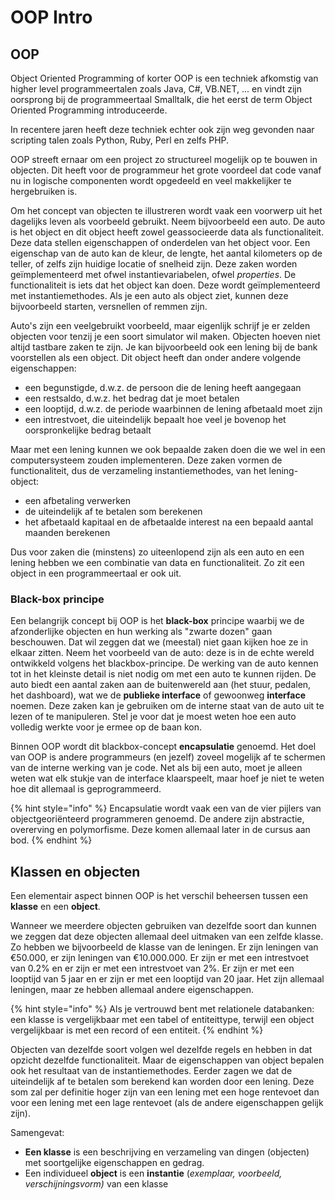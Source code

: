 # OOP Intro

## OOP

Object Oriented Programming of korter OOP is een techniek afkomstig van higher level programmeertalen zoals Java, C\#, VB.NET, ... en vindt zijn oorsprong bij de programmeertaal Smalltalk, die het eerst de term Object Oriented Programming introduceerde.

In recentere jaren heeft deze techniek echter ook zijn weg gevonden naar scripting talen zoals Python, Ruby, Perl en zelfs PHP.

OOP streeft ernaar om een project zo structureel mogelijk op te bouwen in objecten. Dit heeft voor de programmeur het grote voordeel dat code vanaf nu in logische componenten wordt opgedeeld en veel makkelijker te hergebruiken is.

Om het concept van objecten te illustreren wordt vaak een voorwerp uit het dagelijks leven als voorbeeld gebruikt. Neem bijvoorbeeld een auto. De auto is het object en dit object heeft zowel geassocieerde data als functionaliteit. Deze data stellen eigenschappen of onderdelen van het object voor. Een eigenschap van de auto kan de kleur, de lengte, het aantal kilometers op de teller, of zelfs zijn huidige locatie of snelheid zijn. Deze zaken worden geïmplementeerd met ofwel instantievariabelen, ofwel _properties_. De functionaliteit is iets dat het object kan doen. Deze wordt geïmplementeerd met instantiemethodes. Als je een auto als object ziet, kunnen deze bijvoorbeeld starten, versnellen of remmen zijn.

Auto's zijn een veelgebruikt voorbeeld, maar eigenlijk schrijf je er zelden objecten voor tenzij je een soort simulator wil maken. Objecten hoeven niet altijd tastbare zaken te zijn. Je kan bijvoorbeeld ook een lening bij de bank voorstellen als een object. Dit object heeft dan onder andere volgende eigenschappen:

* een begunstigde, d.w.z. de persoon die de lening heeft aangegaan
* een restsaldo, d.w.z. het bedrag dat je moet betalen
* een looptijd, d.w.z. de periode waarbinnen de lening afbetaald moet zijn
* een intrestvoet, die uiteindelijk bepaalt hoe veel je bovenop het oorspronkelijke bedrag betaalt

Maar met een lening kunnen we ook bepaalde zaken doen die we wel in een computersysteem zouden implementeren. Deze zaken vormen de functionaliteit, dus de verzameling instantiemethodes, van het lening-object:

* een afbetaling verwerken
* de uiteindelijk af te betalen som berekenen
* het afbetaald kapitaal en de afbetaalde interest na een bepaald aantal maanden berekenen

Dus voor zaken die \(minstens\) zo uiteenlopend zijn als een auto en een lening hebben we een combinatie van data en functionaliteit. Zo zit een object in een programmeertaal er ook uit.

### Black-box principe

Een belangrijk concept bij OOP is het **black-box** principe waarbij we de afzonderlijke objecten en hun werking als "zwarte dozen" gaan beschouwen. Dat wil zeggen dat we \(meestal\) niet gaan kijken hoe ze in elkaar zitten. Neem het voorbeeld van de auto: deze is in de echte wereld ontwikkeld volgens het blackbox-principe. De werking van de auto kennen tot in het kleinste detail is niet nodig om met een auto te kunnen rijden. De auto biedt een aantal zaken aan de buitenwereld aan \(het stuur, pedalen, het dashboard\), wat we de **publieke interface** of gewoonweg **interface** noemen. Deze zaken kan je gebruiken om de interne staat van de auto uit te lezen of te manipuleren. Stel je voor dat je moest weten hoe een auto volledig werkte voor je ermee op de baan kon.

Binnen OOP wordt dit blackbox-concept **encapsulatie** genoemd. Het doel van OOP is andere programmeurs \(en jezelf\) zoveel mogelijk af te schermen van de interne werking van je code. Net als bij een auto, moet je alleen weten wat elk stukje van de interface klaarspeelt, maar hoef je niet te weten hoe dit allemaal is geprogrammeerd.

{% hint style="info" %}
Encapsulatie wordt vaak een van de vier pijlers van objectgeoriënteerd programmeren genoemd. De andere zijn abstractie, overerving en polymorfisme. Deze komen allemaal later in de cursus aan bod.
{% endhint %}

## Klassen en objecten

Een elementair aspect binnen OOP is het verschil beheersen tussen een **klasse** en een **object**.

Wanneer we meerdere objecten gebruiken van dezelfde soort dan kunnen we zeggen dat deze objecten allemaal deel uitmaken van een zelfde klasse. Zo hebben we bijvoorbeeld de klasse van de leningen. Er zijn leningen van €50.000, er zijn leningen van €10.000.000. Er zijn er met een intrestvoet van 0.2% en er zijn er met een intrestvoet van 2%. Er zijn er met een looptijd van 5 jaar en er zijn er met een looptijd van 20 jaar. Het zijn allemaal leningen, maar ze hebben allemaal andere eigenschappen.

{% hint style="info" %}
Als je vertrouwd bent met relationele databanken: een klasse is vergelijkbaar met een tabel of entiteittype, terwijl een object vergelijkbaar is met een record of een entiteit.
{% endhint %}

Objecten van dezelfde soort volgen wel dezelfde regels en hebben in dat opzicht dezelfde functionaliteit. Maar de eigenschappen van object bepalen ook het resultaat van de instantiemethodes. Eerder zagen we dat de uiteindelijk af te betalen som berekend kan worden door een lening. Deze som zal per definitie hoger zijn van een lening met een hoge rentevoet dan voor een lening met een lage rentevoet \(als de andere eigenschappen gelijk zijn\).

Samengevat:

* **Een klasse** is een beschrijving en verzameling van dingen \(objecten\) met soortgelijke eigenschappen en gedrag.
* Een individueel **object** is een **instantie** \(_exemplaar, voorbeeld, verschijningsvorm\)_ van een klasse

